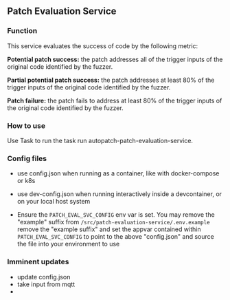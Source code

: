 ## Patch Evaluation Service

### Function
This service evaluates the success of code by the following metric:

**Potential patch success:** the patch addresses all of the trigger inputs of the original code identified by the fuzzer.

**Partial potential patch success:** the patch addresses at least 80% of the trigger inputs of the original code identified by the fuzzer.

**Patch failure:** the patch fails to address at least 80% of the trigger inputs of the original code identified by the fuzzer.

### How to use
Use Task to run the task run autopatch-patch-evaluation-service.

### Config files
- use config.json when running as a container, like with docker-compose or k8s
- use dev-config.json when running interactively inside a devcontainer, or on your local host system

- Ensure the `PATCH_EVAL_SVC_CONFIG` env var is set.  You may remove the "example" suffix from `/src/patch-evaluation-service/.env.example` remove the "example suffix" and set the appvar contained within `PATCH_EVAL_SVC_CONFIG` to point to the above "config.json" and source the file into your environment to use

### Imminent updates
- update config.json
- take input from mqtt
- 


